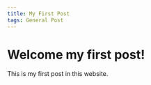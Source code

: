 ```yaml
---
title: My First Post
tags: General Post
---
```


# Welcome my first post!
This is my first post in this website.